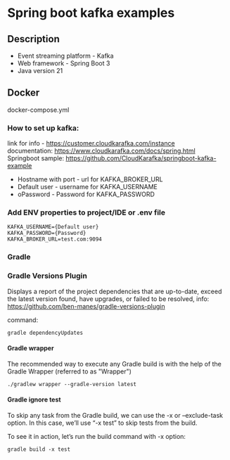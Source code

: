 # Spring boot kafka examples

## Description

* Event streaming platform - Kafka
* Web framework - Spring Boot 3
* Java version 21

## Docker

docker-compose.yml

### How to set up kafka:

link for info - https://customer.cloudkarafka.com/instance </br>
documentation: https://www.cloudkarafka.com/docs/spring.html </br>
Springboot sample: https://github.com/CloudKarafka/springboot-kafka-example </br>

* Hostname with port - url for KAFKA_BROKER_URL
* Default user - username for KAFKA_USERNAME
* oPassword - Password for KAFKA_PASSWORD

### Add ENV properties to project/IDE or .env file

```
KAFKA_USERNAME={Default user}
KAFKA_PASSWORD={Password}
KAFKA_BROKER_URL=test.com:9094
```

### Gradle

### Gradle Versions Plugin

Displays a report of the project dependencies that are up-to-date, exceed the latest version found, have upgrades, or
failed to be resolved, info: https://github.com/ben-manes/gradle-versions-plugin

command:

```
gradle dependencyUpdates
```

#### Gradle wrapper

The recommended way to execute any Gradle build is with the help of the Gradle Wrapper (referred to as "Wrapper")

```
./gradlew wrapper --gradle-version latest
```

#### Gradle ignore test

To skip any task from the Gradle build, we can use the -x or –exclude-task option. In this case, we’ll use “-x test” to
skip tests from the build.

To see it in action, let’s run the build command with -x option:

```
gradle build -x test
```
